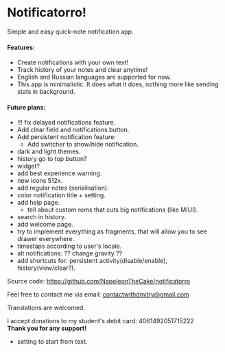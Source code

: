 # Notificatorro!
Simple and easy quick-note notification app.

#### Features:
- Create notifications with your own text!
- Track history of your notes and clear anytime!
- English and Russian languages are supported for now.
- This app is minimalistic. It does what it does, nothing more like sending stats in background.

#### Future plans:
- !!! fix delayed notifications feature.
- Add clear field and notifications button.
- Add persistent notification feature:
	- Add switcher to show/hide notification.
- dark and light themes.
- history go to top button?
- widget?
- add best experience warning.
- new icons 512x.
- add regular notes (serialisation).
- color notification title + setting.
- add help page.
	- tell about custom roms that cuts big notifications (like MIUI).
- search in history.
- add welcome page.
- try to implement everything as fragments, that will allow you to see drawer everywhere.
- timestaps according to user's locale.
- alt notifications: ?? change gravity ??
- add shortcuts for: persistent activity(disable/enable), history(view/clear?).


Source code: https://github.com/NapoleonTheCake/notificatorro

Feel free to contact me via email: contactwithdmitry@gmail.com

Translations are welcomed.

I accept donations to my student's debit card: 4061492051715222  
**Thank you for any support!**

+ setting to start from text.
